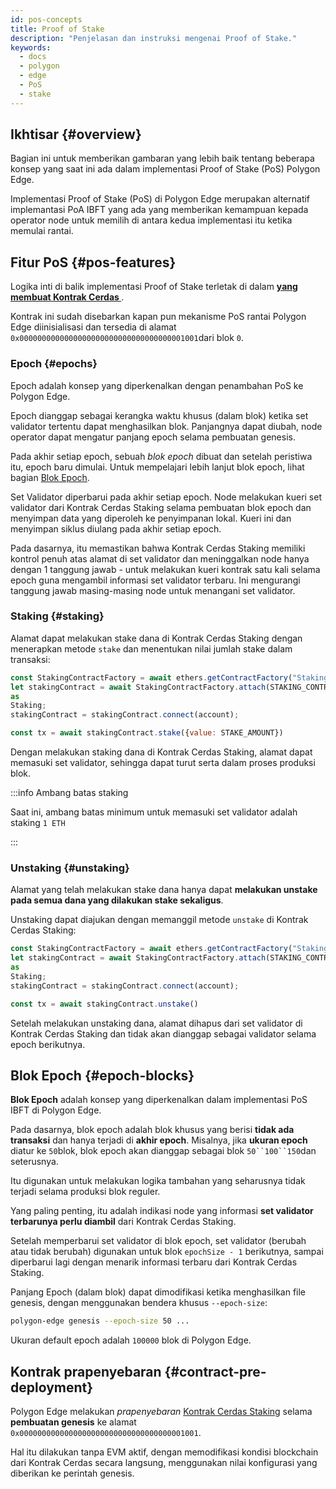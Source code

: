 ```yaml
---
id: pos-concepts
title: Proof of Stake
description: "Penjelasan dan instruksi mengenai Proof of Stake."
keywords:
  - docs
  - polygon
  - edge
  - PoS
  - stake
---
```


## Ikhtisar {#overview}

Bagian ini untuk memberikan gambaran yang lebih baik tentang beberapa konsep yang saat ini ada dalam implementasi
Proof of Stake (PoS) Polygon Edge.

Implementasi Proof of Stake (PoS) di Polygon Edge merupakan alternatif implemantasi PoA IBFT yang ada
yang memberikan kemampuan kepada operator node untuk memilih di antara kedua implementasi itu ketika memulai rantai.

## Fitur PoS {#pos-features}

Logika inti di balik implementasi Proof of Stake terletak di dalam
**[yang membuat Kontrak Cerdas ](https://github.com/0xPolygon/staking-contracts/blob/main/contracts/Staking.sol)**.

Kontrak ini sudah disebarkan kapan pun mekanisme PoS rantai Polygon Edge diinisialisasi dan tersedia di alamat
`0x0000000000000000000000000000000000001001`dari blok `0`.

### Epoch {#epochs}

Epoch adalah konsep yang diperkenalkan dengan penambahan PoS ke Polygon Edge.

Epoch dianggap sebagai kerangka waktu khusus (dalam blok) ketika set validator tertentu dapat menghasilkan blok.
Panjangnya dapat diubah, node operator dapat mengatur panjang epoch selama pembuatan genesis.

Pada akhir setiap epoch, sebuah _blok epoch_ dibuat dan setelah peristiwa itu, epoch baru dimulai. Untuk mempelajari lebih lanjut
blok epoch, lihat bagian [Blok Epoch](/docs/edge/consensus/pos-concepts#epoch-blocks).

Set Validator diperbarui pada akhir setiap epoch. Node melakukan kueri set validator dari Kontrak Cerdas Staking
selama pembuatan blok epoch dan menyimpan data yang diperoleh ke penyimpanan lokal. Kueri ini dan menyimpan siklus
diulang pada akhir setiap epoch.

Pada dasarnya, itu memastikan bahwa Kontrak Cerdas Staking memiliki kontrol penuh atas alamat di set validator dan
meninggalkan node hanya dengan 1 tanggung jawab - untuk melakukan kueri kontrak satu kali selama epoch guna mengambil informasi set
validator terbaru. Ini mengurangi tanggung jawab masing-masing node untuk menangani set validator.

### Staking {#staking}

Alamat dapat melakukan stake dana di Kontrak Cerdas Staking dengan menerapkan metode `stake` dan menentukan nilai
jumlah stake dalam transaksi:

````js
const StakingContractFactory = await ethers.getContractFactory("Staking");
let stakingContract = await StakingContractFactory.attach(STAKING_CONTRACT_ADDRESS)
as
Staking;
stakingContract = stakingContract.connect(account);

const tx = await stakingContract.stake({value: STAKE_AMOUNT})
````

Dengan melakukan staking dana di Kontrak Cerdas Staking, alamat dapat memasuki set validator, sehingga dapat turut serta dalam
proses produksi blok.

:::info Ambang batas staking

Saat ini, ambang batas minimum untuk memasuki set validator adalah staking `1 ETH`

:::

### Unstaking {#unstaking}

Alamat yang telah melakukan stake dana hanya dapat **melakukan unstake pada semua dana yang dilakukan stake sekaligus**.

Unstaking dapat diajukan dengan memanggil metode `unstake` di Kontrak Cerdas Staking:

````js
const StakingContractFactory = await ethers.getContractFactory("Staking");
let stakingContract = await StakingContractFactory.attach(STAKING_CONTRACT_ADDRESS)
as
Staking;
stakingContract = stakingContract.connect(account);

const tx = await stakingContract.unstake()
````

Setelah melakukan unstaking dana, alamat dihapus dari set validator di Kontrak Cerdas Staking dan tidak akan
dianggap sebagai validator selama epoch berikutnya.

## Blok Epoch {#epoch-blocks}

**Blok Epoch** adalah konsep yang diperkenalkan dalam implementasi PoS IBFT di Polygon Edge.

Pada dasarnya, blok epoch adalah blok khusus yang berisi **tidak ada transaksi** dan hanya terjadi di **akhir epoch**.
Misalnya, jika **ukuran epoch** diatur ke `50`blok, blok epoch akan dianggap sebagai blok `50``100``150`dan seterusnya.

Itu digunakan untuk melakukan logika tambahan yang seharusnya tidak terjadi selama produksi blok reguler.

Yang paling penting, itu adalah indikasi node yang informasi **set validator terbarunya perlu diambil**
dari Kontrak Cerdas Staking.

Setelah memperbarui set validator di blok epoch, set validator (berubah atau tidak berubah)
digunakan untuk blok `epochSize - 1` berikutnya, sampai diperbarui lagi dengan menarik informasi terbaru dari
Kontrak Cerdas Staking.

Panjang Epoch (dalam blok) dapat dimodifikasi ketika menghasilkan file genesis, dengan menggunakan bendera khusus `--epoch-size`:

```bash
polygon-edge genesis --epoch-size 50 ...
```

Ukuran default epoch adalah `100000` blok di Polygon Edge.

## Kontrak prapenyebaran {#contract-pre-deployment}

Polygon Edge melakukan _prapenyebaran_
[Kontrak Cerdas Staking](https://github.com/0xPolygon/staking-contracts/blob/main/contracts/Staking.sol) selama **pembuatan genesis** ke alamat `0x0000000000000000000000000000000000001001`.

Hal itu dilakukan tanpa EVM aktif, dengan memodifikasi kondisi blockchain dari Kontrak Cerdas secara langsung, menggunakan nilai konfigurasi
yang diberikan ke perintah genesis.
